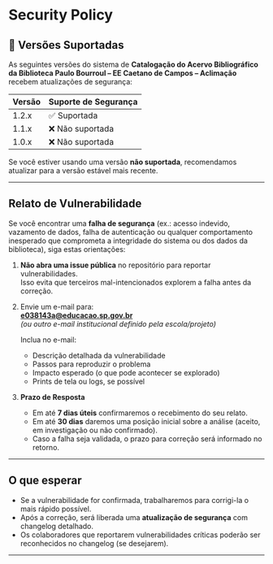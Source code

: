 # Security Policy

## 📌 Versões Suportadas

As seguintes versões do sistema de **Catalogação do Acervo Bibliográfico da Biblioteca Paulo Bourroul – EE Caetano de Campos – Aclimação** recebem atualizações de segurança:

| Versão | Suporte de Segurança |
|--------|----------------------|
| 1.2.x  | ✅ Suportada          |
| 1.1.x  | ❌ Não suportada      |
| 1.0.x  | ❌ Não suportada      |

 Se você estiver usando uma versão **não suportada**, recomendamos atualizar para a versão estável mais recente.

---

##  Relato de Vulnerabilidade

Se você encontrar uma **falha de segurança** (ex.: acesso indevido, vazamento de dados, falha de autenticação ou qualquer comportamento inesperado que comprometa a integridade do sistema ou dos dados da biblioteca), siga estas orientações:

1. **Não abra uma issue pública** no repositório para reportar vulnerabilidades.  
   Isso evita que terceiros mal-intencionados explorem a falha antes da correção.

2. Envie um e-mail para:  
   **e038143a@educacao.sp.gov.br**  
   *(ou outro e-mail institucional definido pela escola/projeto)*

   Inclua no e-mail:  
   - Descrição detalhada da vulnerabilidade  
   - Passos para reproduzir o problema  
   - Impacto esperado (o que pode acontecer se explorado)  
   - Prints de tela ou logs, se possível

3. **Prazo de Resposta**  
   - Em até **7 dias úteis** confirmaremos o recebimento do seu relato.  
   - Em até **30 dias** daremos uma posição inicial sobre a análise (aceito, em investigação ou não confirmado).  
   - Caso a falha seja validada, o prazo para correção será informado no retorno.

---

##  O que esperar

- Se a vulnerabilidade for confirmada, trabalharemos para corrigi-la o mais rápido possível.  
- Após a correção, será liberada uma **atualização de segurança** com changelog detalhado.  
- Os colaboradores que reportarem vulnerabilidades críticas poderão ser reconhecidos no changelog (se desejarem).

---
